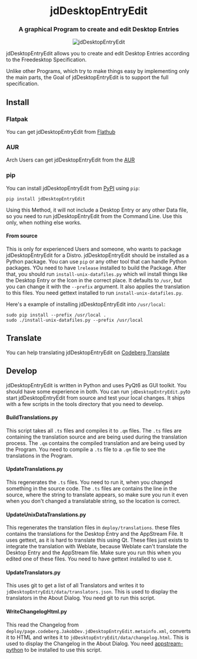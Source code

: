 <h1 align="center">jdDesktopEntryEdit</h1>

<h3 align="center">A graphical Program to create and edit Desktop Entries</h3>

<p align="center">
    <img alt="jdDesktopEntryEdit" src="screenshots/MainWindow.png"/>
</p>

jdDesktopEntryEdit allows you to create and edit Desktop Entries according to the Freedesktop Specification.

Unlike other Programs, which try to make things easy by implementing only the main parts, the Goal of jdDesktopEntryEdit is to support the full specification.

## Install

### Flatpak
You can get jdDesktopEntryEdit from [Flathub](https://flathub.org/apps/details/page.codeberg.JakobDev.jdDesktopEntryEdit)

### AUR
Arch Users can get jdDesktopEntryEdit from the [AUR](https://aur.archlinux.org/packages/jddesktopentryedit)

### pip
You can install jdDesktopEntryEdit from [PyPI](https://pypi.org/project/jdDesktopEntryEdit) using `pip`:
```shell
pip install jdDesktopEntryEdit
```
Using this Method, it will not include a Desktop Entry or any other Data file, so you need to run jdDesktopEntryEdit from the Command Line.
Use this only, when nothing else works.

#### From source
This is only for experienced Users and someone, who wants to package jdDesktopEntryEdit for a Distro.
jdDesktopEntryEdit should be installed as a Python package.
You can use `pip` or any other tool that can handle Python packages.
YOu need to have `lrelease` installed to build the Package.
After that, you should run `install-unix-datafiles.py` which wil install things like the Desktop Entry or the Icon in the correct place.
It defaults to `/usr`, but you can change it with the `--prefix` argument.
It also applies the translation to this files.
You need gettext installed to run `install-unix-datafiles.py`.

Here's a example of installing jdDesktopEntryEdit into `/usr/local`:
```shell
sudo pip install --prefix /usr/local .
sudo ./install-unix-datafiles.py --prefix /usr/local
```

## Translate
You can help translating jdDesktopEntryEdit on [Codeberg Translate](https://translate.codeberg.org/projects/jdDesktopEntryEdit)

## Develop
jdDesktopEntryEdit is written in Python and uses PyQt6 as GUI toolkit. You should have some experience in both.
You can run `jdDesktopEntryEdit.py`to start jdDesktopEntryEdit from source and test your local changes.
It ships with a few scripts in the tools directory that you need to develop.

#### BuildTranslations.py
This script takes all `.ts` files and compiles it to `.qm` files.
The `.ts` files are containing the translation source and are being used during the translation process.
The `.qm` contains the compiled translation and are being used by the Program.
You need to compile a `.ts` file to a `.qm` file to see the translations in the Program.

#### UpdateTranslations.py
This regenerates the `.ts` files. You need to run it, when you changed something in the source code.
The `.ts` files are contains the line in the source, where the string to translate appears,
so make sure you run it even when you don't changed a translatable string, so the location is correct.

####  UpdateUnixDataTranslations.py
This regenerates the translation files in `deploy/translations`. these files contains the translations for the Desktop Entry and the AppStream File.
It uses gettext, as it is hard to translate this using Qt.
These files just exists to integrate the translation with Weblate, because Weblate can't translate the Desktop Entry and the AppStream file.
Make sure you run this when you edited one of these files.
You need to have gettext installed to use it.

#### UpdateTranslators.py
This uses git to get a list of all Translators and writes it to `jdDesktopEntryEdit/data/translators.json`.
This is used to display the translators in the About Dialog.
You need git to run this script.

#### WriteChangelogHtml.py
This read the Changelog from `deploy/page.codeberg.JakobDev.jdDesktopEntryEdit.metainfo.xml`, converts it to HTML and writes it to `jdDesktopEntryEdit/data/changelog.html`.
This is used to display the Changelog in the About Dialog.
You need [appstream-python](https://pypi.org/project/appstream-python) to be installed to use this script.
